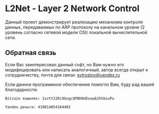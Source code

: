 # L2Net - Layer 2 Network Control

Данный проект демонстрирует реализацию механизма контроля данных, передаваемых по ARP протоколу на канальном уровне (2 уровень согласно сетевой модели OSI) локальной вычислительной сети.



## Обратная связь

Если Вас заинтересовал данный софт, но Вам нужно его модифицировать или написать аналогичный,
автор всегда открыт к сотрудничеству, почта для связи: svtrostov@yandex.ru

Если данное программное обеспечение помогло Вам, буду рад вашей благодарности:

	Bitcoin кошелек: 1svtY22Rc9GngcUPBH9UEoowb2hhbsuPo

	Yandex.деньги: 410014854164402
